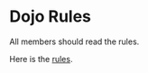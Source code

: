 Dojo Rules
==========
All members should read the rules.

Here is the [rules](https://github.com/deadlyvipers).

